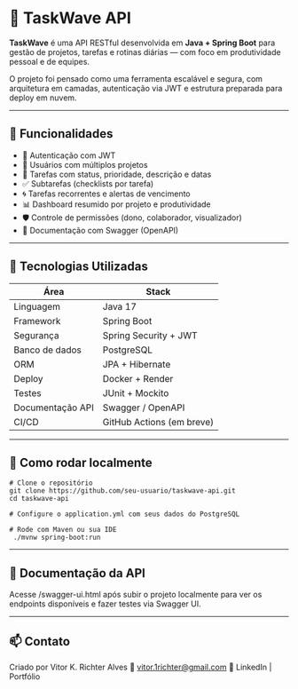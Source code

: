 # 🧠 TaskWave API

**TaskWave** é uma API RESTful desenvolvida em **Java + Spring Boot** para gestão de projetos, tarefas e rotinas diárias — com foco em produtividade pessoal e de equipes.

O projeto foi pensado como uma ferramenta escalável e segura, com arquitetura em camadas, autenticação via JWT e estrutura preparada para deploy em nuvem.

---

## 🚀 Funcionalidades

- 🔐 Autenticação com JWT
- 👥 Usuários com múltiplos projetos
- 📌 Tarefas com status, prioridade, descrição e datas
- ✅ Subtarefas (checklists por tarefa)
- 🌀 Tarefas recorrentes e alertas de vencimento
- 📊 Dashboard resumido por projeto e produtividade
- 🛡️ Controle de permissões (dono, colaborador, visualizador)
- 📃 Documentação com Swagger (OpenAPI)

---

## 🧱 Tecnologias Utilizadas

| Área              | Stack                         |
|-------------------|-------------------------------|
| Linguagem         | Java 17                       |
| Framework         | Spring Boot                   |
| Segurança         | Spring Security + JWT         |
| Banco de dados    | PostgreSQL                    |
| ORM               | JPA + Hibernate               |
| Deploy            | Docker + Render               |
| Testes            | JUnit + Mockito               |
| Documentação API  | Swagger / OpenAPI             |
| CI/CD             | GitHub Actions (em breve)     |

---

## 🔧 Como rodar localmente

```
# Clone o repositório
git clone https://github.com/seu-usuario/taskwave-api.git
cd taskwave-api

# Configure o application.yml com seus dados do PostgreSQL

# Rode com Maven ou sua IDE
 ./mvnw spring-boot:run
```
---

## 📄 Documentação da API
Acesse /swagger-ui.html após subir o projeto localmente para ver os endpoints disponíveis e fazer testes via Swagger UI.


---
## 📫 Contato
Criado por Vitor K. Richter Alves
📧 vitor.1richter@gmail.com
🔗 LinkedIn | Portfólio


